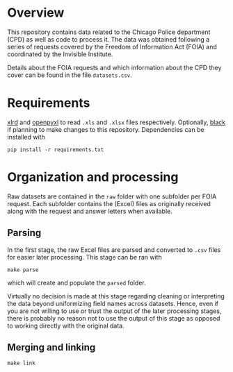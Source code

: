 # Overview

This repository contains data related to the Chicago Police department (CPD) as
well as code to process it. The data was obtained following a series of
requests covered by the Freedom of Information Act (FOIA) and coordinated by
the Invisible Institute.

Details about the FOIA requests and which information about the CPD they cover
can be found in the file `datasets.csv`.

# Requirements

[xlrd](https://github.com/python-excel/xlrd) and
[openpyxl](https://openpyxl.readthedocs.io/en/stable/) to read `.xls` and
`.xlsx` files respectively. Optionally, [black](https://github.com/psf/black)
if planning to make changes to this repository. Dependencies can be installed
with

```
pip install -r requirements.txt
```

# Organization and processing

Raw datasets are contained in the `raw` folder with one subfolder per FOIA
request. Each subfolder contains the (Excel) files as originally received along
with the request and answer letters when available.

## Parsing

In the first stage, the raw Excel files are parsed and converted to `.csv`
files for easier later processing. This stage can be ran with

```
make parse
```

which will create and populate the `parsed` folder.


Virtually no decision is made at this stage regarding cleaning or interpreting
the data beyond uniformizing field names across datasets. Hence, even if you
are not willing to use or trust the output of the later processing stages,
there is probably no reason not to use the output of this stage as opposed to
working directly with the original data.

## Merging and linking

```
make link
```
